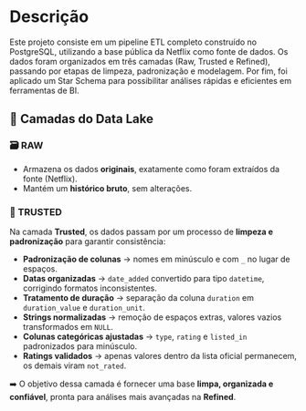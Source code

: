 # Descrição

Este projeto consiste em um pipeline ETL completo construído no PostgreSQL, utilizando a base pública da Netflix como fonte de dados.
Os dados foram organizados em três camadas (Raw, Trusted e Refined), passando por etapas de limpeza, padronização e modelagem.
Por fim, foi aplicado um Star Schema para possibilitar análises rápidas e eficientes em ferramentas de BI.

## 📂 Camadas do Data Lake  

### 🗃️ RAW  
- Armazena os dados **originais**, exatamente como foram extraídos da fonte (Netflix).  
- Mantém um **histórico bruto**, sem alterações.  

### 🔎 TRUSTED  
Na camada **Trusted**, os dados passam por um processo de **limpeza e padronização** para garantir consistência:  

- **Padronização de colunas** → nomes em minúsculo e com `_` no lugar de espaços.  
- **Datas organizadas** → `date_added` convertido para tipo `datetime`, corrigindo formatos inconsistentes.  
- **Tratamento de duração** → separação da coluna `duration` em `duration_value` e `duration_unit`.  
- **Strings normalizadas** → remoção de espaços extras, valores vazios transformados em `NULL`.  
- **Colunas categóricas ajustadas** → `type`, `rating` e `listed_in` padronizados para minúsculo.  
- **Ratings validados** → apenas valores dentro da lista oficial permanecem, os demais viram `not_rated`.  

➡️ O objetivo dessa camada é fornecer uma base **limpa, organizada e confiável**, pronta para análises mais avançadas na **Refined**. 



